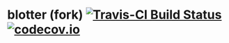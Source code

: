 blotter (fork) [![Travis-CI Build Status](https://travis-ci.org/cloudcell/blotter.svg?branch=master)](https://travis-ci.org/cloudcell/blotter) [![codecov.io](https://codecov.io/github/cloudcell/blotter/coverage.svg?branch=master)](https://codecov.io/github/cloudcell/blotter?branch=master)
==================

